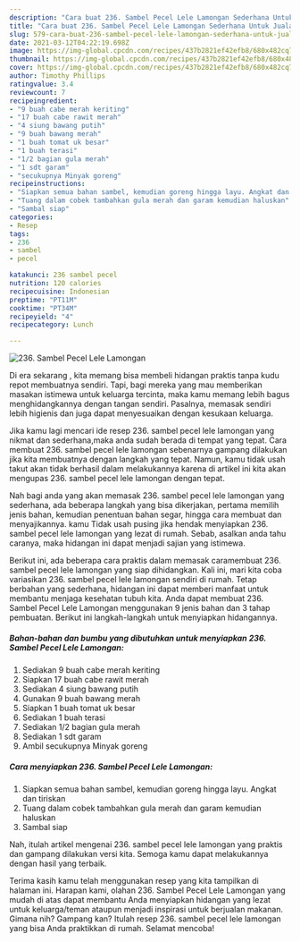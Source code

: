 ```yaml
---
description: "Cara buat 236. Sambel Pecel Lele Lamongan Sederhana Untuk Jualan"
title: "Cara buat 236. Sambel Pecel Lele Lamongan Sederhana Untuk Jualan"
slug: 579-cara-buat-236-sambel-pecel-lele-lamongan-sederhana-untuk-jualan
date: 2021-03-12T04:22:19.698Z
image: https://img-global.cpcdn.com/recipes/437b2821ef42efb8/680x482cq70/236-sambel-pecel-lele-lamongan-foto-resep-utama.jpg
thumbnail: https://img-global.cpcdn.com/recipes/437b2821ef42efb8/680x482cq70/236-sambel-pecel-lele-lamongan-foto-resep-utama.jpg
cover: https://img-global.cpcdn.com/recipes/437b2821ef42efb8/680x482cq70/236-sambel-pecel-lele-lamongan-foto-resep-utama.jpg
author: Timothy Phillips
ratingvalue: 3.4
reviewcount: 7
recipeingredient:
- "9 buah cabe merah keriting"
- "17 buah cabe rawit merah"
- "4 siung bawang putih"
- "9 buah bawang merah"
- "1 buah tomat uk besar"
- "1 buah terasi"
- "1/2 bagian gula merah"
- "1 sdt garam"
- "secukupnya Minyak goreng"
recipeinstructions:
- "Siapkan semua bahan sambel, kemudian goreng hingga layu. Angkat dan tiriskan"
- "Tuang dalam cobek tambahkan gula merah dan garam kemudian haluskan"
- "Sambal siap"
categories:
- Resep
tags:
- 236
- sambel
- pecel

katakunci: 236 sambel pecel 
nutrition: 120 calories
recipecuisine: Indonesian
preptime: "PT11M"
cooktime: "PT34M"
recipeyield: "4"
recipecategory: Lunch

---
```



![236. Sambel Pecel Lele Lamongan](https://img-global.cpcdn.com/recipes/437b2821ef42efb8/680x482cq70/236-sambel-pecel-lele-lamongan-foto-resep-utama.jpg)

Di era  sekarang , kita memang bisa membeli hidangan praktis tanpa kudu repot membuatnya sendiri. Tapi, bagi mereka yang mau memberikan masakan istimewa untuk keluarga tercinta, maka kamu memang lebih bagus menghidangkannya dengan tangan sendiri. Pasalnya, memasak sendiri lebih higienis dan juga dapat menyesuaikan dengan kesukaan keluarga.

Jika kamu lagi mencari ide resep 236. sambel pecel lele lamongan yang nikmat dan sederhana,maka anda sudah berada di tempat yang tepat. Cara membuat 236. sambel pecel lele lamongan  sebenarnya gampang dilakukan jika kita membuatnya dengan langkah yang tepat. Namun, kamu tidak usah takut akan tidak berhasil dalam melakukannya 
karena di artikel ini kita akan mengupas 236. sambel pecel lele lamongan dengan tepat.  



Nah bagi anda yang akan memasak 236. sambel pecel lele lamongan yang sederhana, ada beberapa langkah yang bisa dikerjakan, pertama memilih jenis bahan, kemudian penentuan bahan segar, hingga cara membuat dan menyajikannya. kamu Tidak usah pusing jika hendak menyiapkan 236. sambel pecel lele lamongan yang lezat di rumah. Sebab, asalkan anda  tahu caranya, maka hidangan ini dapat menjadi sajian yang istimewa.

Berikut ini, ada beberapa cara praktis  dalam memasak caramembuat 236. sambel pecel lele lamongan yang siap dihidangkan. Kali ini, mari kita coba variasikan 236. sambel pecel lele lamongan sendiri di rumah. Tetap berbahan yang sederhana, hidangan ini dapat memberi manfaat untuk membantu menjaga kesehatan tubuh kita. Anda dapat membuat 236. Sambel Pecel Lele Lamongan menggunakan 9 jenis bahan dan 3 tahap pembuatan. Berikut ini langkah-langkah untuk menyiapkan hidangannya.

<!--inarticleads1-->

##### Bahan-bahan dan bumbu yang dibutuhkan untuk menyiapkan 236. Sambel Pecel Lele Lamongan:

1. Sediakan 9 buah cabe merah keriting
1. Siapkan 17 buah cabe rawit merah
1. Sediakan 4 siung bawang putih
1. Gunakan 9 buah bawang merah
1. Siapkan 1 buah tomat uk besar
1. Sediakan 1 buah terasi
1. Sediakan 1/2 bagian gula merah
1. Sediakan 1 sdt garam
1. Ambil secukupnya Minyak goreng




<!--inarticleads2-->

##### Cara menyiapkan 236. Sambel Pecel Lele Lamongan:

1. Siapkan semua bahan sambel, kemudian goreng hingga layu. Angkat dan tiriskan
1. Tuang dalam cobek tambahkan gula merah dan garam kemudian haluskan
1. Sambal siap




Nah, itulah artikel mengenai  236. sambel pecel lele lamongan  yang praktis dan gampang dilakukan versi kita. Semoga kamu dapat melakukannya dengan hasil yang terbaik. 

Terima kasih kamu telah menggunakan resep yang kita tampilkan di halaman ini. Harapan kami, olahan  236. Sambel Pecel Lele Lamongan yang mudah di atas dapat membantu Anda menyiapkan hidangan yang lezat untuk keluarga/teman ataupun menjadi inspirasi untuk berjualan makanan. Gimana nih? Gampang kan? Itulah resep 236. sambel pecel lele lamongan yang bisa Anda praktikkan di rumah. Selamat mencoba!

